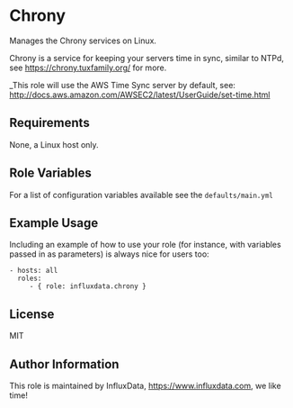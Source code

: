 Chrony
=========

Manages the Chrony services on Linux.

Chrony is a service for keeping your servers time in sync, similar to NTPd, see https://chrony.tuxfamily.org/ for more.

_This role will use the AWS Time Sync server by default, see: http://docs.aws.amazon.com/AWSEC2/latest/UserGuide/set-time.html

Requirements
------------

None, a Linux host only.

Role Variables
--------------

For a list of configuration variables available see the `defaults/main.yml`

Example Usage
----------------

Including an example of how to use your role (for instance, with variables passed in as parameters) is always nice for users too:

    - hosts: all
      roles:
         - { role: influxdata.chrony }

License
-------

MIT

Author Information
------------------

This role is maintained by InfluxData, https://www.influxdata.com, we like time!
